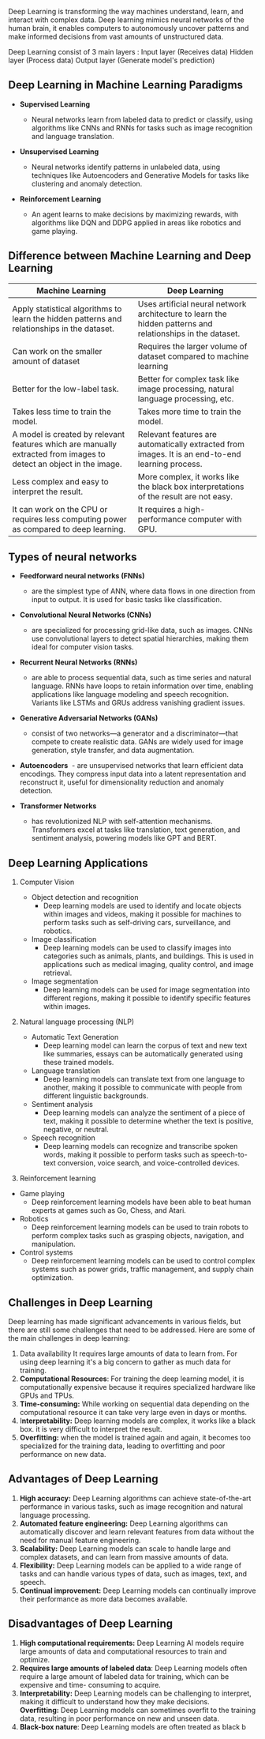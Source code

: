 Deep Learning is transforming the way machines understand, learn, and interact with complex data. Deep learning mimics neural networks of the human brain, it enables computers to autonomously uncover patterns and make informed decisions from vast amounts of unstructured data.

Deep Learning consist of 3 main layers : 
	Input layer (Receives data)
	Hidden layer (Process data)
	Output layer (Generate model's prediction)
## Deep Learning in Machine Learning Paradigms

- **Supervised Learning** 
	-  Neural networks learn from labeled data to predict or classify, using algorithms like CNNs and RNNs for tasks such as image recognition and language translation.

- **Unsupervised Learning**
	- Neural networks identify patterns in unlabeled data, using techniques like Autoencoders and Generative Models for tasks like clustering and anomaly detection.

- **Reinforcement Learning**
	- An agent learns to make decisions by maximizing rewards, with algorithms like DQN and DDPG applied in areas like robotics and game playing.

## Difference between Machine Learning and Deep Learning

| Machine Learning                                                                                                   | Deep Learning                                                                                              |
| ------------------------------------------------------------------------------------------------------------------ | ---------------------------------------------------------------------------------------------------------- |
| Apply statistical algorithms to learn the hidden patterns and relationships in the dataset.                        | Uses artificial neural network architecture to learn the hidden patterns and relationships in the dataset. |
| Can work on the smaller amount of dataset                                                                          | Requires the larger volume of dataset compared to machine learning                                         |
| Better for the low-label task.                                                                                     | Better for complex task like image processing, natural language processing, etc.                           |
| Takes less time to train the model.                                                                                | Takes more time to train the model.                                                                        |
| A model is created by relevant features which are manually extracted from images to detect an object in the image. | Relevant features are automatically extracted from images. It is an end-to-end learning process.           |
| Less complex and easy to interpret the result.                                                                     | More complex, it works like the black box interpretations of the result are not easy.                      |
| It can work on the CPU or requires less computing power as compared to deep learning.                              | It requires a high-performance computer with GPU.                                                          |
## Types of neural networks

- **Feedforward neural networks (FNNs)**
	- are the simplest type of ANN, where data flows in one direction from input to output. It is used for basic tasks like classification.

- **Convolutional Neural Networks (CNNs)**
	- are specialized for processing grid-like data, such as images. CNNs use convolutional layers to detect spatial hierarchies, making them ideal for computer vision tasks.

- **Recurrent Neural Networks (RNNs)**
	- are able to process sequential data, such as time series and natural language. RNNs have loops to retain information over time, enabling applications like language modeling and speech recognition. Variants like LSTMs and GRUs address vanishing gradient issues.

- **Generative Adversarial Networks (GANs)**
	- consist of two networks—a generator and a discriminator—that compete to create realistic data. GANs are widely used for image generation, style transfer, and data augmentation.

- **Autoencoders**
	 - are unsupervised networks that learn efficient data encodings. They compress input data into a latent representation and reconstruct it, useful for dimensionality reduction and anomaly detection.

- **Transformer Networks**
	- has revolutionized NLP with self-attention mechanisms. Transformers excel at tasks like translation, text generation, and sentiment analysis, powering models like GPT and BERT.

## Deep Learning Applications

1. Computer Vision
	- Object detection and recognition
		- Deep learning models are used to identify and locate objects within images and videos, making it possible for machines to perform tasks such as self-driving cars, surveillance, and robotics. 
	- Image classification
		- Deep learning models can be used to classify images into categories such as animals, plants, and buildings. This is used in applications such as medical imaging, quality control, and image retrieval. 
	- Image segmentation
		- Deep learning models can be used for image segmentation into different regions, making it possible to identify specific features within images.

2. Natural language processing (NLP)
	- Automatic Text Generation
		- Deep learning model can learn the corpus of text and new text like summaries, essays can be automatically generated using these trained models.
	- Language translation
		- Deep learning models can translate text from one language to another, making it possible to communicate with people from different linguistic backgrounds. 
	- Sentiment analysis
		- Deep learning models can analyze the sentiment of a piece of text, making it possible to determine whether the text is positive, negative, or neutral.
	- Speech recognition
		- Deep learning models can recognize and transcribe spoken words, making it possible to perform tasks such as speech-to-text conversion, voice search, and voice-controlled devices.

3. Reinforcement learning
- Game playing
	- Deep reinforcement learning models have been able to beat human experts at games such as Go, Chess, and Atari. 
- Robotics
	- Deep reinforcement learning models can be used to train robots to perform complex tasks such as grasping objects, navigation, and manipulation. 
- Control systems
	- Deep reinforcement learning models can be used to control complex systems such as power grids, traffic management, and supply chain optimization.

## Challenges in Deep Learning

Deep learning has made significant advancements in various fields, but there are still some challenges that need to be addressed. Here are some of the main challenges in deep learning:

1. Data availability
	 It requires large amounts of data to learn from. For using deep learning it's a big concern to gather as much data for training.
2. ****Computational Resources****: For training the deep learning model, it is computationally expensive because it requires specialized hardware like GPUs and TPUs.
3. ****Time-consuming:**** While working on sequential data depending on the computational resource it can take very large even in days or months. 
4. I****nterpretability:**** Deep learning models are complex, it works like a black box. it is very difficult to interpret the result.
5. ****Overfitting:**** when the model is trained again and again, it becomes too specialized for the training data, leading to overfitting and poor performance on new data.

## Advantages of Deep Learning

1. ****High accuracy:**** Deep Learning algorithms can achieve state-of-the-art performance in various tasks, such as image recognition and natural language processing.
2. ****Automated feature engineering:**** Deep Learning algorithms can automatically discover and learn relevant features from data without the need for manual feature engineering.
3. ****Scalability:**** Deep Learning models can scale to handle large and complex datasets, and can learn from massive amounts of data.
4. ****Flexibility:**** Deep Learning models can be applied to a wide range of tasks and can handle various types of data, such as images, text, and speech.
5. ****Continual improvement:**** Deep Learning models can continually improve their performance as more data becomes available.

## Disadvantages of Deep Learning

1. ****High computational requirements:**** Deep Learning AI models require large amounts of data and computational resources to train and optimize.
2. ****Requires large amounts of labeled data****: Deep Learning models often require a large amount of labeled data for training, which can be expensive and time- consuming to acquire.
3. ****Interpretability:**** Deep Learning models can be challenging to interpret, making it difficult to understand how they make decisions.  
    ****Overfitting:**** Deep Learning models can sometimes overfit to the training data, resulting in poor performance on new and unseen data.
4. ****Black-box nature****: Deep Learning models are often treated as black b